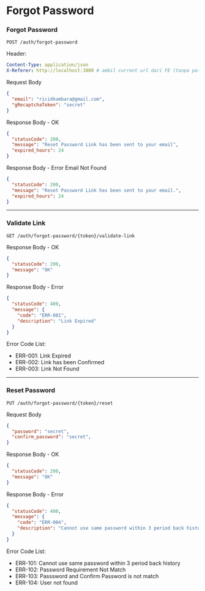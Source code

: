 # Forgot Password

### Forgot Password
`POST /auth/forgot-password`

Header: 
```yaml
Content-Type: application/json
X-Referer: http://localhost:3000 # ambil current url dari FE (tanpa path)
```

Request Body
```json
{
  "email": "ricidkumbara@gmail.com",
  "gRecaptchaToken": "secret"
}
```

Response Body - OK
```json
{
  "statusCode": 200,
  "message": "Reset Password Link has been sent to your email",
  "expired_hours": 24
}
```

Response Body - Error Email Not Found
```json
{
  "statusCode": 200,
  "message": "Reset Password Link has been sent to your email.",
  "expired_hours": 24
}
```

<hr>

### Validate Link
`GET /auth/forgot-password/{token}/validate-link`

Response Body - OK
```json
{
  "statusCode": 200,
  "message": "OK"
}
```

Response Body - Error
```json
{
  "statusCode": 400,
  "message": {
    "code": "ERR-001",
    "description": "Link Expired"
  }
}
```

Error Code List:
- ERR-001: Link Expired 
- ERR-002: Link has been Confirmed 
- ERR-003: Link Not Found

<hr>

### Reset Password
`PUT /auth/forgot-password/{token}/reset`

Request Body
```json
{
  "password": "secret",
  "confirm_password": "secret",
}
```

Response Body - OK
```json
{
  "statusCode": 200,
  "message": "OK"
}
```


Response Body - Error
```json
{
  "statusCode": 400,
  "message": {
    "code": "ERR-004",
    "description": "Cannot use same password within 3 period back history"
  }
}
```

Error Code List:
- ERR-101: Cannot use same password within 3 period back history 
- ERR-102: Password Requirement Not Match 
- ERR-103: Passsword and Confirm Password is not match
- ERR-104: User not found
